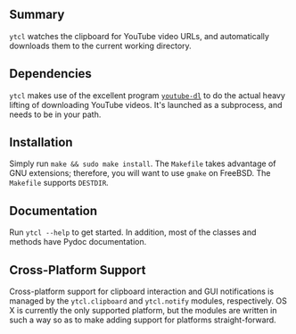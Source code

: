 Summary
-------
`ytcl` watches the clipboard for YouTube video URLs, and automatically
downloads them to the current working directory.

Dependencies
------------
`ytcl` makes use of the excellent program [`youtube-dl`][1] to do the
actual heavy lifting of downloading YouTube videos.  It's launched as a
subprocess, and needs to be in your path.

Installation
------------
Simply run `make && sudo make install`.  The `Makefile` takes advantage
of GNU extensions; therefore, you will want to use `gmake` on FreeBSD.
The `Makefile` supports `DESTDIR`.

Documentation
-------------
Run `ytcl --help` to get started.  In addition, most of the classes and
methods have Pydoc documentation.

Cross-Platform Support
----------------------
Cross-platform support for clipboard interaction and GUI notifications
is managed by the `ytcl.clipboard` and `ytcl.notify` modules,
respectively.  OS X is currently the only supported platform, but the
modules are written in such a way so as to make adding support for
platforms straight-forward.

[1]: http://rg3.github.io/youtube-dl/
